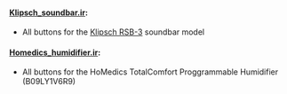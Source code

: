 #### [Klipsch_soundbar.ir](https://github.com/RooneyMcNibNug/Flipper-nil/blob/main/Infrared/Klipsch_soundbar.ir):
- All buttons for the [Klipsch RSB-3](https://www.klipsch.com/products/rsb-3-sound-bar) soundbar model

#### [Homedics_humidifier.ir](https://github.com/RooneyMcNibNug/Flipper-nil/blob/main/Infrared/Homedics_humidifier.ir):
- All buttons for the HoMedics TotalComfort Proggrammable Humidifier (B09LY1V6R9)